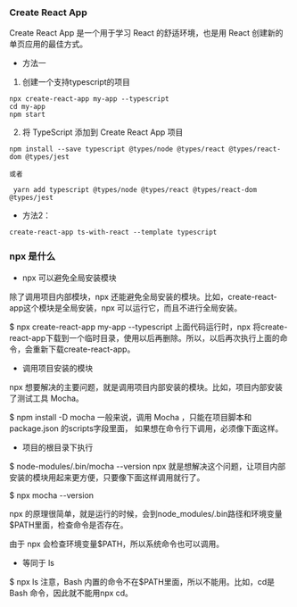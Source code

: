 ### Create React App

Create React App 是一个用于学习 React 的舒适环境，也是用 React 创建新的单页应用的最佳方式。

- 方法一

1. 创建一个支持typescript的项目
```
npx create-react-app my-app --typescript
cd my-app
npm start
```

2. 将 TypeScript 添加到 Create React App 项目
```
npm install --save typescript @types/node @types/react @types/react-dom @types/jest

或者

 yarn add typescript @types/node @types/react @types/react-dom @types/jest
```

- 方法2：
```
create-react-app ts-with-react --template typescript
```


### npx 是什么

- npx 可以避免全局安装模块

除了调用项目内部模块，npx 还能避免全局安装的模块。比如，create-react-app这个模块是全局安装，npx 可以运行它，而且不进行全局安装。


$ npx create-react-app my-app --typescript
上面代码运行时，npx 将create-react-app下载到一个临时目录，使用以后再删除。所以，以后再次执行上面的命令，会重新下载create-react-app。

- 调用项目安装的模块

npx 想要解决的主要问题，就是调用项目内部安装的模块。比如，项目内部安装了测试工具 Mocha。


$ npm install -D mocha
一般来说，调用 Mocha ，只能在项目脚本和 package.json 的scripts字段里面， 如果想在命令行下调用，必须像下面这样。


- 项目的根目录下执行

$ node-modules/.bin/mocha --version
npx 就是想解决这个问题，让项目内部安装的模块用起来更方便，只要像下面这样调用就行了。


$ npx mocha --version

npx 的原理很简单，就是运行的时候，会到node_modules/.bin路径和环境变量$PATH里面，检查命令是否存在。

由于 npx 会检查环境变量$PATH，所以系统命令也可以调用。


- 等同于 ls

$ npx ls
注意，Bash 内置的命令不在$PATH里面，所以不能用。比如，cd是 Bash 命令，因此就不能用npx cd。

